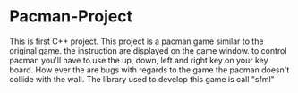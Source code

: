 # Pacman-Project
This is first C++ project. This project is a pacman game similar to the original game. the instruction are displayed on the game window. to control pacman you'll have to use the up, down, left and right key on your key board. How ever the are bugs with regards to the game the pacman doesn't collide with the wall.  The library used to develop this game is call "sfml"
